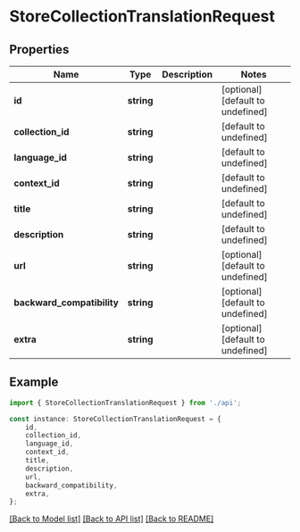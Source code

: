 # StoreCollectionTranslationRequest


## Properties

Name | Type | Description | Notes
------------ | ------------- | ------------- | -------------
**id** | **string** |  | [optional] [default to undefined]
**collection_id** | **string** |  | [default to undefined]
**language_id** | **string** |  | [default to undefined]
**context_id** | **string** |  | [default to undefined]
**title** | **string** |  | [default to undefined]
**description** | **string** |  | [default to undefined]
**url** | **string** |  | [optional] [default to undefined]
**backward_compatibility** | **string** |  | [optional] [default to undefined]
**extra** | **string** |  | [optional] [default to undefined]

## Example

```typescript
import { StoreCollectionTranslationRequest } from './api';

const instance: StoreCollectionTranslationRequest = {
    id,
    collection_id,
    language_id,
    context_id,
    title,
    description,
    url,
    backward_compatibility,
    extra,
};
```

[[Back to Model list]](../README.md#documentation-for-models) [[Back to API list]](../README.md#documentation-for-api-endpoints) [[Back to README]](../README.md)
